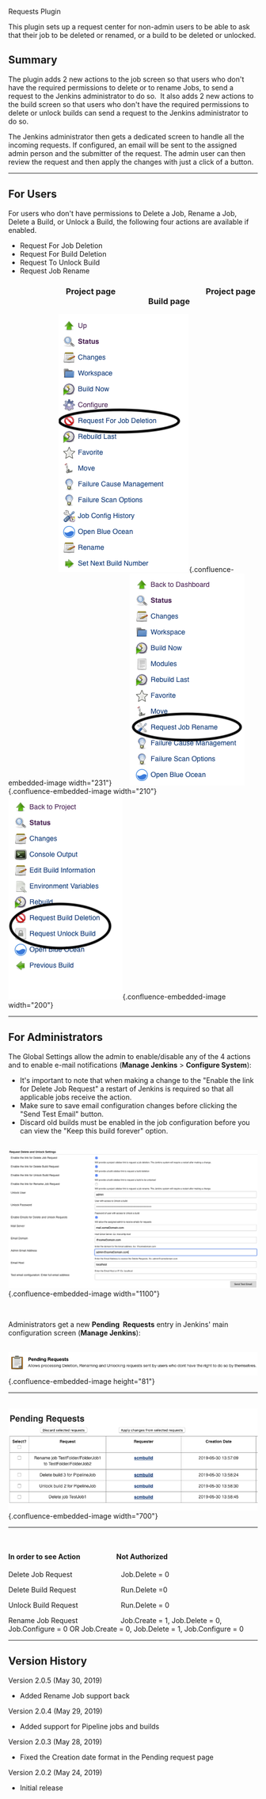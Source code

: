 Requests Plugin

This plugin sets up a request center for non-admin users to be able to
ask that their job to be deleted or renamed, or a build to be deleted or
unlocked.

## Summary

The plugin adds 2 new actions to the job screen so that users who don't
have the required permissions to delete or to rename Jobs, to send a
request to the Jenkins administrator to do so.  It also adds 2 new
actions to the build screen so that users who don't have the required
permissions to delete or unlock builds can send a request to the Jenkins
administrator to do so. 

  
The Jenkins administrator then gets a dedicated screen to handle all the
incoming requests. If configured, an email will be sent to the assigned
admin person and the submitter of the request. The admin user can then
review the request and then apply the changes with just a click of a
button.

------------------------------------------------------------------------

## For Users

For users who don't have permissions to Delete a Job, Rename a Job,
Delete a Build, or Unlock a Build, the following four actions are
available if enabled.

-   Request For Job Deletion
-   Request For Build Deletion
-   Request To Unlock Build
-   Request Job Rename

  

###                               Project page                                               Project page                                                                           Build page

                       
  ![](docs/images/jobAction.png){.confluence-embedded-image
width="231"}       
 ![](docs/images/renameJob.png){.confluence-embedded-image
width="210"}                                      
  ![](docs/images/build-page.png){.confluence-embedded-image
width="200"}                             

  

------------------------------------------------------------------------

## For Administrators

The Global Settings allow the admin to enable/disable any of the 4
actions and to enable e-mail notifications (**Manage
Jenkins** \> **Configure System**):

-   It's important to note that when making a change to the "Enable the
    link for Delete Job Request" a restart of Jenkins is required so
    that all applicable jobs receive the action.
-   Make sure to save email configuration changes before clicking the
    "Send Test Email" button.
-   Discard old builds must be enabled in the job configuration before
    you can view the "Keep this build forever" option.

  

                           
 ![](docs/images/new_global.png){.confluence-embedded-image
width="1100"}

        

  
Administrators get a new **Pending  Requests** entry in Jenkins' main
configuration screen (**Manage Jenkins**):  

                         
 ![](docs/images/pendingRequets.png){.confluence-embedded-image
height="81"}

------------------------------------------------------------------------

                           
  ![](docs/images/pendingRequestPage.png){.confluence-embedded-image
width="700"}

------------------------------------------------------------------------

                        

#### In order to see Action                      Not Authorized

Delete Job Request                         Job.Delete = 0

Delete Build Request                       Run.Delete =0

Unlock Build Request                      Run.Delete = 0

Rename Job Request                      Job.Create = 1, Job.Delete = 0,
Job.Configure = 0 OR Job.Create = 0, Job.Delete = 1, Job.Configure = 0

  

------------------------------------------------------------------------

## Version History

Version 2.0.5 (May 30, 2019)

-   Added Rename Job support back

Version 2.0.4 (May 29, 2019)

-   Added support for Pipeline jobs and builds

Version 2.0.3 (May 28, 2019)

-   Fixed the Creation date format in the Pending request page

Version 2.0.2 (May 24, 2019)

-   Initial release

  

  

  

  

  

  

  

  

  

  
